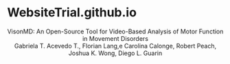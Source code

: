 # WebsiteTrial.github.io
<div align="center">
  VisonMD: An Open-Source Tool for Video-Based Analysis of Motor Function in Movement Disorders
</div>

<div align="center">
  Gabriela T. Acevedo T., Florian Lang,e Carolina Calonge, Robert Peach, Joshua K. Wong, Diego L. Guarin
</div>
